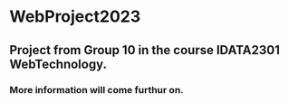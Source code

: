 # WebProject2023
## Project from Group 10 in the course IDATA2301 WebTechnology.
### More information will come furthur on.

